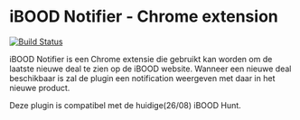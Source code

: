 # iBOOD Notifier - Chrome extension

[![Build Status](https://travis-ci.org/jerodev/chrome-ibood-tracker.svg)](https://travis-ci.org/jerodev/chrome-ibood-tracker)

iBOOD Notifier is een Chrome extensie die gebruikt kan worden om de laatste 
nieuwe deal te zien op de iBOOD website. Wanneer een nieuwe deal beschikbaar is
zal de plugin een notification weergeven met daar in het nieuwe product.

Deze plugin is compatibel met de huidige(26/08) iBOOD Hunt.